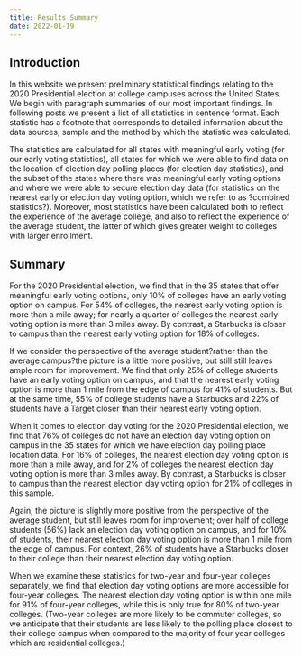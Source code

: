 ```yaml
---
title: Results Summary
date: 2022-01-19
---
```


## Introduction
In this website we present preliminary statistical findings relating to the 2020 Presidential election at college campuses across the United States. We begin with paragraph summaries of our most important findings. In following posts we present a list of all statistics in sentence format. Each statistic has a footnote that corresponds to detailed information about the data sources, sample and the method by which the statistic was calculated. 


<!--more--> 

The statistics are calculated for all states with meaningful early voting (for our early voting statistics), all states for which we were able to find data on the location of election day polling places (for election day statistics), and the subset of the states where there was meaningful early voting options and where we were able to secure election day data (for statistics on the nearest early or election day voting option, which we refer to as ?combined statistics?).  Moreover, most statistics have been calculated both to reflect the experience of the average college, and also to reflect the experience of the average student, the latter of which gives greater weight to colleges with larger enrollment.

## Summary
For the 2020 Presidential election, we find that in the 35 states that offer meaningful early voting options, only 10\% of colleges have an early voting option on campus. For 54\% of colleges, the nearest early voting option is more than a mile away; for nearly a quarter of colleges the nearest early voting option is more than 3 miles away. By contrast, a Starbucks is closer to campus than the nearest early voting option for 18\% of colleges. 

If we consider the perspective of the average student?rather than the average campus?the picture is a little more positive, but still still leaves ample room for improvement. We find that only 25\% of college students have an early voting option on campus, and that the nearest early voting option is more than 1 mile from the edge of campus for 41\% of students. But at the same time, 55\% of college students have a Starbucks and 22\% of students have a Target closer than their nearest early voting option.

When it comes to election day voting for the 2020 Presidential election, we find that 76\% of colleges do not have an election day voting option on campus in the 35 states for which we have election day polling place location data. For 16\% of colleges, the nearest election day voting option is more than a mile away, and for 2\% of colleges the nearest election day voting option is more than 3 miles away. By contrast, a Starbucks is closer to campus than the nearest election day voting option for 21\% of colleges in this sample.

Again, the picture is slightly more positive from the perspective of the average student, but still leaves room for improvement; over half of college students (56\%) lack an election day voting option on campus, and for 10\% of students, their nearest election day voting option is more than 1 mile from the edge of campus. For context, 26\% of students have a Starbucks closer to their college than their nearest election day voting option.  

When we examine these statistics for two-year and four-year colleges separately, we find that election day voting options are more accessible for four-year colleges. The nearest election day voting option is within one mile for 91\% of four-year colleges, while this is only true for 80\% of two-year colleges. (Two-year colleges are more likely to be commuter colleges, so we anticipate that their students are less likely to the polling place closest to their college campus when compared to the majority of four year colleges which are residential colleges.)
